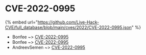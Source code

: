 # CVE-2022-0995
{% embed url="https://github.com/Live-Hack-CVE/full_database/blob/main/cves/2022/CVE-2022-0995.json" %}

* Bonfee ~> [CVE-2022-0995](https://www.alice-snow.ru/2022/database/cve-2022-0995/cve-2022-0995-bonfee)
* Bonfee ~> [CVE-2022-0995](https://www.alice-snow.ru/2022/database/cve-2022-0995/cve-2022-0995-bonfee)
* AndreevSemen ~> [CVE-2022-0995](https://www.alice-snow.ru/2022/database/cve-2022-0995/cve-2022-0995-andreevsemen)